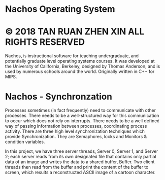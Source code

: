 # Nachos Operating System
# © 2018 TAN RUAN ZHEN XIN ALL RIGHTS RESERVED

Nachos, is instructional software for teaching undergraduate, and potentially graduate level operating systems courses. It was developed at the University of California, Berkeley, designed by Thomas Anderson, and is used by numerous schools around the world. Originally written in C++ for MIPS.

# Nachos - Synchronzation

Processes sometimes (in fact frequently) need to communicate with other processes. There needs to be a well-structured way for this communication to occur which does not rely on interrupts. There needs to be a well defined way of passing information between processes, coordinating process activity. There are three high level synchronization techniques which provide Synchronization. They are Semaphores, locks and Monitors & condition variables.

In this project, we have three server threads, Server 0, Server 1, and Server 2; each server reads from its own designated file that contains only partial data of an image and writes the data to a shared buffer, Buffer. Two client threads then read from the buffer and print the content of the buffer to screen, which results a reconstructed ASCII image of a cartoon character.

